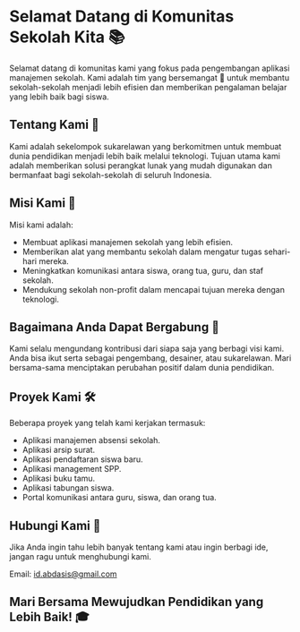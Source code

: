 # Selamat Datang di Komunitas Sekolah Kita 📚

Selamat datang di komunitas kami yang fokus pada pengembangan aplikasi manajemen sekolah. Kami adalah tim yang bersemangat 💪 untuk membantu sekolah-sekolah menjadi lebih efisien dan memberikan pengalaman belajar yang lebih baik bagi siswa.

## Tentang Kami 🌟

Kami adalah sekelompok sukarelawan yang berkomitmen untuk membuat dunia pendidikan menjadi lebih baik melalui teknologi. Tujuan utama kami adalah memberikan solusi perangkat lunak yang mudah digunakan dan bermanfaat bagi sekolah-sekolah di seluruh Indonesia.

## Misi Kami 🚀

Misi kami adalah:

- Membuat aplikasi manajemen sekolah yang lebih efisien.
- Memberikan alat yang membantu sekolah dalam mengatur tugas sehari-hari mereka.
- Meningkatkan komunikasi antara siswa, orang tua, guru, dan staf sekolah.
- Mendukung sekolah non-profit dalam mencapai tujuan mereka dengan teknologi.

## Bagaimana Anda Dapat Bergabung 🤝

Kami selalu mengundang kontribusi dari siapa saja yang berbagi visi kami. Anda bisa ikut serta sebagai pengembang, desainer, atau sukarelawan. Mari bersama-sama menciptakan perubahan positif dalam dunia pendidikan.

## Proyek Kami 🛠️

Beberapa proyek yang telah kami kerjakan termasuk:

- Aplikasi manajemen absensi sekolah.
- Aplikasi arsip surat.
- Aplikasi pendaftaran siswa baru.
- Aplikasi management SPP.
- Aplikasi buku tamu.
- Aplikasi tabungan siswa.
- Portal komunikasi antara guru, siswa, dan orang tua.

## Hubungi Kami 📧

Jika Anda ingin tahu lebih banyak tentang kami atau ingin berbagi ide, jangan ragu untuk menghubungi kami.

Email: id.abdasis@gmail.com

## Mari Bersama Mewujudkan Pendidikan yang Lebih Baik! 🎓
